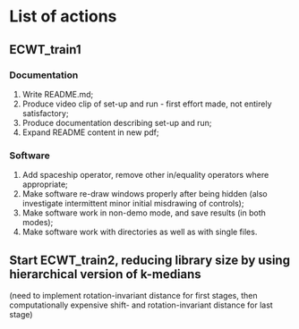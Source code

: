 # List of actions

## ECWT_train1
### Documentation
1. Write README.md;
2. Produce video clip of set-up and run - first effort made, not entirely satisfactory;
3. Produce documentation describing set-up and run;
4. Expand README content in new pdf;
### Software
1. Add spaceship operator, remove other in/equality operators where appropriate;
2. Make software re-draw windows properly after being hidden (also investigate intermittent minor initial misdrawing of controls);
3. Make software work in non-demo mode, and save results (in both modes);
4. Make software work with directories as well as with single files.

## Start ECWT_train2, reducing library size by using hierarchical version of k-medians
(need to implement rotation-invariant distance for first stages, then computationally expensive shift- and rotation-invariant distance for last stage)
